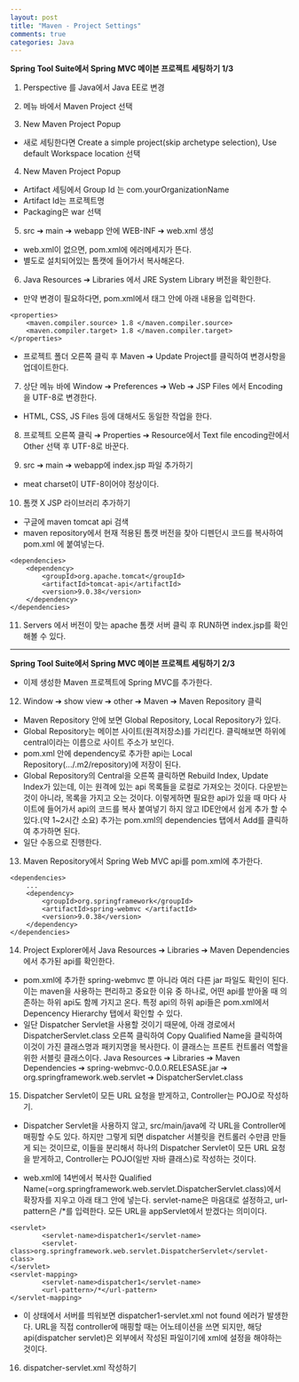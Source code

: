```yaml
---
layout: post
title: "Maven - Project Settings"
comments: true
categories: Java
---
```


**Spring Tool Suite에서 Spring MVC 메이븐 프로젝트 세팅하기 1/3**

1. Perspective 를 Java에서 Java EE로 변경

2. 메뉴 바에서 Maven Project 선택

3. New Maven Project Popup

- 새로 세팅한다면 Create a simple project(skip archetype selection), Use default Workspace location 선택

4. New Maven Project Popup

- Artifact 세팅에서 Group Id 는 com.yourOrganizationName
- Artifact Id는 프로젝트명
- Packaging은 war 선택

5. src ➔ main ➔ webapp 안에 WEB-INF ➔ web.xml 생성

- web.xml이 없으면, pom.xml에 에러메세지가 뜬다.
- 별도로 설치되어있는 톰캣에 들어가서 복사해온다.

6. Java Resources ➔ Libraries 에서 JRE System Library 버전을 확인한다.

- 만약 변경이 필요하다면, pom.xml에서 <properties> 태그 안에 아래 내용을 입력한다.

```
<properties>
    <maven.compiler.source> 1.8 </maven.compiler.source>
    <maven.compiler.target> 1.8 </maven.compiler.target>
</properties>
```

- 프로젝트 폴더 오른쪽 클릭 후 Maven ➔ Update Project를 클릭하여 변경사항을 업데이트한다.

7. 상단 메뉴 바에 Window ➔ Preferences ➔ Web ➔ JSP Files 에서 Encoding을 UTF-8로 변경한다.

- HTML, CSS, JS Files 등에 대해서도 동일한 작업을 한다.

8. 프로젝트 오른쪽 클릭 ➔ Properties ➔ Resource에서 Text file encoding란에서 Other 선택 후 UTF-8로 바꾼다.

9. src ➔ main ➔ webapp에 index.jsp 파일 추가하기

- meat charset이 UTF-8이어야 정상이다.

10. 톰캣 X JSP 라이브러리 추가하기

- 구글에 maven tomcat api 검색
- maven repository에서 현재 적용된 톰캣 버전을 찾아 디펜던시 코드를 복사하여 pom.xml 에 붙여넣는다.

```
<dependencies>
    <dependency>
        <groupId>org.apache.tomcat</groupId>
        <artifactId>tomcat-api</artifactId>
        <version>9.0.38</version>
    </dependency>
</dependencies>
```

11. Servers 에서 버전이 맞는 apache 톰캣 서버 클릭 후 RUN하면 index.jsp를 확인해볼 수 있다.

<hr/>

**Spring Tool Suite에서 Spring MVC 메이븐 프로젝트 세팅하기 2/3**

- 이제 생성한 Maven 프로젝트에 Spring MVC를 추가한다.

12. Window ➔ show view ➔ other ➔ Maven ➔ Maven Repository 클릭

- Maven Repository 안에 보면 Global Repository, Local Repository가 있다.
- Global Repository는 메이븐 사이트(원격저장소)를 가리킨다. 클릭해보면 하위에 central이라는 이름으로 사이트 주소가 보인다.
- pom.xml 안에 dependency로 추가한 api는 Local Repository(.../.m2/repository)에 저장이 된다.
- Global Repository의 Central을 오른쪽 클릭하면 Rebuild Index, Update Index가 있는데, 이는 원격에 있는 api 목록들을 로컬로 가져오는 것이다. 다운받는 것이 아니라, 목록을 가지고 오는 것이다. 이렇게하면 필요한 api가 있을 때 마다 사이트에 들어가서 api의 <dependency> 코드를 복사 붙여넣기 하지 않고 IDE안에서 쉽게 추가 할 수 있다.(약 1~2시간 소요) 추가는 pom.xml의 dependencies 탭에서 Add를 클릭하여 추가하면 된다.
- 일단 수동으로 진행한다.

13. Maven Repository에서 Spring Web MVC api를 pom.xml에 추가한다.

```
<dependencies>
    ...
    <dependency>
        <groupId>org.springframework</groupId>
        <artifactId>spring-webmvc </artifactId>
        <version>9.0.38</version>
    </dependency>
</dependencies>
```

14. Project Explorer에서 Java Resources ➔ Libraries ➔ Maven Dependencies 에서 추가된 api를 확인한다.

- pom.xml에 추가한 spring-webmvc 뿐 아니라 여러 다른 jar 파일도 확인이 된다. 이는 maven을 사용하는 편리하고 중요한 이유 중 하나로, 어떤 api를 받아올 때 의존하는 하위 api도 함께 가지고 온다. 특정 api의 하위 api들은 pom.xml에서 Depencency Hierarchy 탭에서 확인할 수 있다.
- 일단 Dispatcher Servlet을 사용할 것이기 때문에, 아래 경로에서 DispatcherServlet.class 오른쪽 클릭하여 Copy Qualified Name을 클릭하여 이것이 가진 클래스명과 패키지명을 복사한다. 이 클래스는 프론트 컨트롤러 역할을 위한 서블릿 클래스이다.
  Java Resources ➔ Libraries ➔ Maven Dependencies ➔ spring-webmvc-0.0.0.RELESASE.jar ➔ org.springframework.web.servlet ➔ DispatcherServlet.class

15. Dispatcher Servlet이 모든 URL 요청을 받게하고, Controller는 POJO로 작성하기.

- Dispatcher Servlet을 사용하지 않고, src/main/java에 각 URL을 Controller에 매핑할 수도 있다. 하지만 그렇게 되면 dispatcher 서블릿을 컨트롤러 수만큼 만들게 되는 것이므로, 이들을 분리해서 하나의 Dispatcher Servlet이 모든 URL 요청을 받게하고, Controller는 POJO(일반 자바 클래스)로 작성하는 것이다.

- web.xml에 14번에서 복사한 Qualified Name(=org.springframework.web.servlet.DispatcherServlet.class)에서 확장자를 지우고 아래 <servlet-class> 태그 안에 넣는다. servlet-name은 마음대로 설정하고, url-pattern은 /\*를 입력한다. 모든 URL을 appServlet에서 받겠다는 의미이다.

```
<servlet>
		<servlet-name>dispatcher1</servlet-name>
		<servlet-class>org.springframework.web.servlet.DispatcherServlet</servlet-class>
</servlet>
<servlet-mapping>
		<servlet-name>dispatcher1</servlet-name>
		<url-pattern>/*</url-pattern>
</servlet-mapping>
```

- 이 상태에서 서버를 띄워보면 dispatcher1-servlet.xml not found 에러가 발생한다. URL을 직접 controller에 매핑할 때는 어노테이션을 쓰면 되지만, 해당 api(dispatcher servlet)은 외부에서 작성된 파일이기에 xml에 설정을 해야하는 것이다.

16. dispatcher-servlet.xml 작성하기
